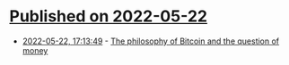 # [Published on 2022-05-22](index.md)

* [2022-05-22, 17:13:49](https://news.ycombinator.com/item?id=31470443) - [The philosophy of Bitcoin and the question of money](https://journals.sagepub.com/doi/full/10.1177/02632764211049826)
